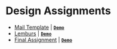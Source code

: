 # Design Assignments

- [Mail Template](Assignment-4/) | [**`Demo`**](https://coderushnepal.github.io/PoojaShrestha/Design/Assignment-4/)
- [Lemburs](Lemburs/) | [**`Demo`**](https://coderushnepal.github.io/PoojaShrestha/Design/Assignment-5/)
- [Final Assignment](Final-Assignment/) | [**`Demo`**](https://coderushnepal.github.io/PoojaShrestha/Design/Final-Assignment/)


